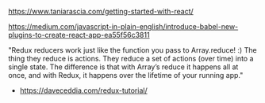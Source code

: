 https://www.taniarascia.com/getting-started-with-react/

https://medium.com/javascript-in-plain-english/introduce-babel-new-plugins-to-create-react-app-ea55f56c3811

"Redux reducers work just like the function you pass to Array.reduce! :) The thing they reduce is actions. They reduce a set of actions (over time) into a single state. The difference is that with Array’s reduce it happens all at once, and with Redux, it happens over the lifetime of your running app."
- https://daveceddia.com/redux-tutorial/
